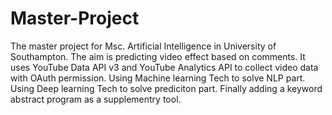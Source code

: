 # Master-Project
The master project for Msc. Artificial Intelligence in University of Southampton. The aim is predicting video effect based on comments.
It uses YouTube Data API v3 and YouTube Analytics API to collect video data with OAuth permission.
Using Machine learning Tech to solve NLP part.
Using Deep learning Tech to solve prediciton part.
Finally adding a keyword abstract program as a supplementry tool.
